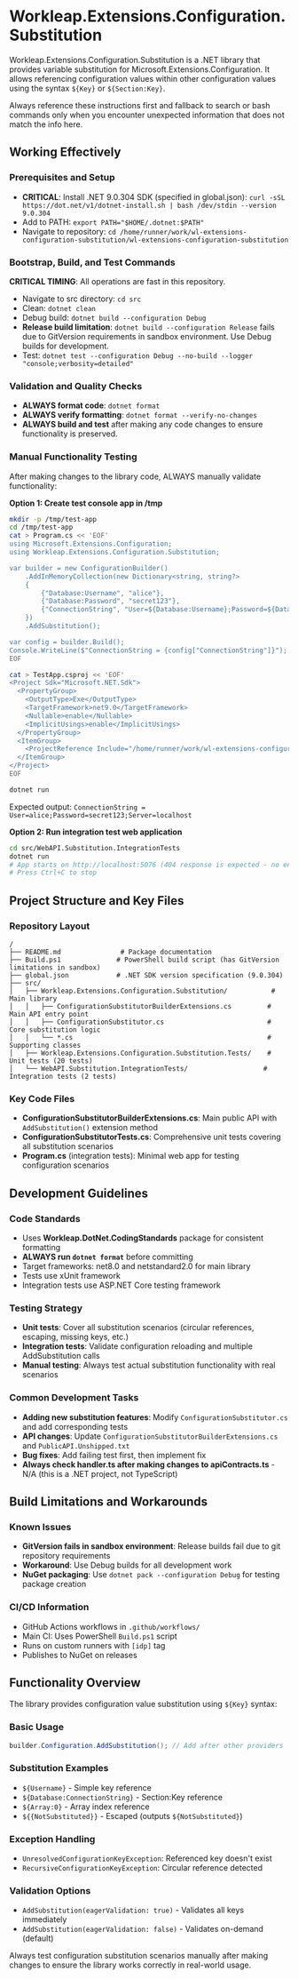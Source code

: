 # Workleap.Extensions.Configuration.Substitution

Workleap.Extensions.Configuration.Substitution is a .NET library that provides variable substitution for Microsoft.Extensions.Configuration. It allows referencing configuration values within other configuration values using the syntax `${Key}` or `${Section:Key}`.

Always reference these instructions first and fallback to search or bash commands only when you encounter unexpected information that does not match the info here.

## Working Effectively

### Prerequisites and Setup
- **CRITICAL**: Install .NET 9.0.304 SDK (specified in global.json): `curl -sSL https://dot.net/v1/dotnet-install.sh | bash /dev/stdin --version 9.0.304`
- Add to PATH: `export PATH="$HOME/.dotnet:$PATH"`
- Navigate to repository: `cd /home/runner/work/wl-extensions-configuration-substitution/wl-extensions-configuration-substitution`

### Bootstrap, Build, and Test Commands
**CRITICAL TIMING**: All operations are fast in this repository.
- Navigate to src directory: `cd src`
- Clean: `dotnet clean`
- Debug build: `dotnet build --configuration Debug`
- **Release build limitation**: `dotnet build --configuration Release` fails due to GitVersion requirements in sandbox environment. Use Debug builds for development.
- Test: `dotnet test --configuration Debug --no-build --logger "console;verbosity=detailed"`

### Validation and Quality Checks
- **ALWAYS format code**: `dotnet format`
- **ALWAYS verify formatting**: `dotnet format --verify-no-changes`
- **ALWAYS build and test** after making any code changes to ensure functionality is preserved.

### Manual Functionality Testing
After making changes to the library code, ALWAYS manually validate functionality:

**Option 1: Create test console app in /tmp**
```bash
mkdir -p /tmp/test-app
cd /tmp/test-app
cat > Program.cs << 'EOF'
using Microsoft.Extensions.Configuration;
using Workleap.Extensions.Configuration.Substitution;

var builder = new ConfigurationBuilder()
    .AddInMemoryCollection(new Dictionary<string, string?> 
    {
        {"Database:Username", "alice"},
        {"Database:Password", "secret123"},
        {"ConnectionString", "User=${Database:Username};Password=${Database:Password};Server=localhost"}
    })
    .AddSubstitution();

var config = builder.Build();
Console.WriteLine($"ConnectionString = {config["ConnectionString"]}");
EOF

cat > TestApp.csproj << 'EOF'
<Project Sdk="Microsoft.NET.Sdk">
  <PropertyGroup>
    <OutputType>Exe</OutputType>
    <TargetFramework>net9.0</TargetFramework>
    <Nullable>enable</Nullable>
    <ImplicitUsings>enable</ImplicitUsings>
  </PropertyGroup>
  <ItemGroup>
    <ProjectReference Include="/home/runner/work/wl-extensions-configuration-substitution/wl-extensions-configuration-substitution/src/Workleap.Extensions.Configuration.Substitution/Workleap.Extensions.Configuration.Substitution.csproj" />
  </ItemGroup>
</Project>
EOF

dotnet run
```
Expected output: `ConnectionString = User=alice;Password=secret123;Server=localhost`

**Option 2: Run integration test web application**
```bash
cd src/WebAPI.Substitution.IntegrationTests
dotnet run
# App starts on http://localhost:5076 (404 response is expected - no endpoints defined)
# Press Ctrl+C to stop
```

## Project Structure and Key Files

### Repository Layout
```
/
├── README.md               # Package documentation
├── Build.ps1              # PowerShell build script (has GitVersion limitations in sandbox)
├── global.json            # .NET SDK version specification (9.0.304)
├── src/
│   ├── Workleap.Extensions.Configuration.Substitution/           # Main library
│   │   ├── ConfigurationSubstitutorBuilderExtensions.cs         # Main API entry point
│   │   ├── ConfigurationSubstitutor.cs                          # Core substitution logic
│   │   └── *.cs                                                 # Supporting classes
│   ├── Workleap.Extensions.Configuration.Substitution.Tests/    # Unit tests (20 tests)
│   └── WebAPI.Substitution.IntegrationTests/                   # Integration tests (2 tests)
```

### Key Code Files
- **ConfigurationSubstitutorBuilderExtensions.cs**: Main public API with `AddSubstitution()` extension method
- **ConfigurationSubstitutorTests.cs**: Comprehensive unit tests covering all substitution scenarios
- **Program.cs** (integration tests): Minimal web app for testing configuration scenarios

## Development Guidelines

### Code Standards
- Uses **Workleap.DotNet.CodingStandards** package for consistent formatting
- **ALWAYS run `dotnet format`** before committing
- Target frameworks: net8.0 and netstandard2.0 for main library
- Tests use xUnit framework
- Integration tests use ASP.NET Core testing framework

### Testing Strategy
- **Unit tests**: Cover all substitution scenarios (circular references, escaping, missing keys, etc.)
- **Integration tests**: Validate configuration reloading and multiple AddSubstitution calls
- **Manual testing**: Always test actual substitution functionality with real scenarios

### Common Development Tasks
- **Adding new substitution features**: Modify `ConfigurationSubstitutor.cs` and add corresponding tests
- **API changes**: Update `ConfigurationSubstitutorBuilderExtensions.cs` and `PublicAPI.Unshipped.txt`
- **Bug fixes**: Add failing test first, then implement fix
- **Always check handler.ts after making changes to apiContracts.ts** - N/A (this is a .NET project, not TypeScript)

## Build Limitations and Workarounds

### Known Issues
- **GitVersion fails in sandbox environment**: Release builds fail due to git repository requirements
- **Workaround**: Use Debug builds for all development work
- **NuGet packaging**: Use `dotnet pack --configuration Debug` for testing package creation

### CI/CD Information
- GitHub Actions workflows in `.github/workflows/`
- Main CI: Uses PowerShell `Build.ps1` script
- Runs on custom runners with `[idp]` tag
- Publishes to NuGet on releases

## Functionality Overview

The library provides configuration value substitution using `${Key}` syntax:

### Basic Usage
```csharp
builder.Configuration.AddSubstitution(); // Add after other providers
```

### Substitution Examples
- `${Username}` - Simple key reference
- `${Database:ConnectionString}` - Section:Key reference  
- `${Array:0}` - Array index reference
- `${{NotSubstituted}}` - Escaped (outputs `${NotSubstituted}`)

### Exception Handling
- `UnresolvedConfigurationKeyException`: Referenced key doesn't exist
- `RecursiveConfigurationKeyException`: Circular reference detected

### Validation Options
- `AddSubstitution(eagerValidation: true)` - Validates all keys immediately
- `AddSubstitution(eagerValidation: false)` - Validates on-demand (default)

Always test configuration substitution scenarios manually after making changes to ensure the library works correctly in real-world usage.
